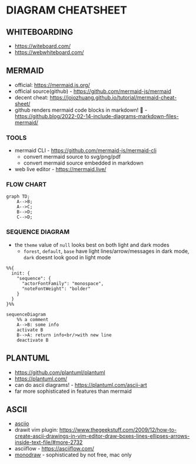 # DIAGRAM CHEATSHEET

## WHITEBOARDING
- https://witeboard.com/
- https://webwhiteboard.com/

## MERMAID
- official: https://mermaid.js.org/
- official source(github) - https://github.com/mermaid-js/mermaid
- decent cheat: https://jojozhuang.github.io/tutorial/mermaid-cheat-sheet/ 
- github renders mermaid code blocks in markdown! 💛 - https://github.blog/2022-02-14-include-diagrams-markdown-files-mermaid/
### TOOLS
- mermaid CLI - https://github.com/mermaid-js/mermaid-cli
    - convert mermaid source to svg/png/pdf
    - convert mermaid source embedded in markdown
- web live editor - https://mermaid.live/
### FLOW CHART
```mermaid
graph TD;
    A-->B;
    A-->C;
    B-->D;
    C-->D;
```
### SEQUENCE DIAGRAM
- the `theme` value of `null` looks best on both light and dark modes
    - `forest`, `default`, `base` have light lines/arrow/messages in dark mode, `dark` doesnt look good in light mode
```mermaid
%%{
  init: {
    "sequence": {
      "actorFontFamily": "monospace",
      "noteFontWeight": "bolder"
    }
  }
}%%

sequenceDiagram
    %% a comment
    A-->B: some info
    activate B
    B-->A: return info<br/>with new line
    deactivate B
```

## PLANTUML
- https://github.com/plantuml/plantuml
- https://plantuml.com/
- can do ascii diagrams! - https://plantuml.com/ascii-art
- far more sophisticated in features than mermaid

## ASCII
- [asciio](https://metacpan.org/dist/App-Asciio/view/lib/App/Asciio.pm)
- drawit vim plugin: https://www.thegeekstuff.com/2009/12/how-to-create-ascii-drawings-in-vim-editor-draw-boxes-lines-ellipses-arrows-inside-text-file/#more-2732
- asciiflow - https://asciiflow.com/
- [monodraw](https://monodraw.helftone.com/) - sophisticated by not free, mac only
